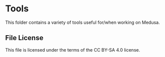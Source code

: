 # Tools
This folder contains a variety of tools useful for/when working on Medusa.

## File License
This file is licensed under the terms of the CC BY-SA 4.0 license.
